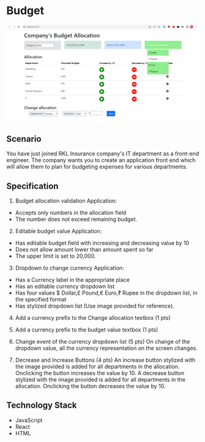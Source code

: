 # Budget

![Website screenshot](budget_screenshot.png)

## Scenario

You have just joined RKL Insurance company's IT department as a front-end engineer. The company wants you to create an application front end which will allow them to plan for budgeting expenses for various departments.

## Specification

1. Budget allocation validation
Application:
- Accepts only numbers in the allocation field
- The number does not exceed remaining budget.

2. Editable budget value
Application:
- Has editable budget field with increasing and decreasing value by 10
- Does not allow amount lower than amount spent so far
- The upper limit is set to 20,000.

3. Dropdown to change currency
Application:
- Has a Currency label in the appropriate place
- Has an editable currency dropdown list
- Has four values $ Dollar,£ Pound,€ Euro,₹ Rupee in the dropdown list, in the specified format
- Has stylized dropdown list (Use image provided for reference).

4. Add a currency prefix to the Change allocation textbox (1 pts)

5. Add a currency prefix to the budget value textbox (1 pts)

6. Change event of the currency dropdown list (5 pts)
On change of the dropdown value, all the currency representation on the screen changes.

7. Decrease and Increase Buttons (4 pts)
An increase button stylized with the image provided is added for all departments in the allocation. Onclicking the button increases the value by 10.
A decrease button stylized with the image provided is added for all departments in the allocation. Onclicking the button decreases the value by 10.

## Technology Stack

- JavaScript
- React
- HTML
